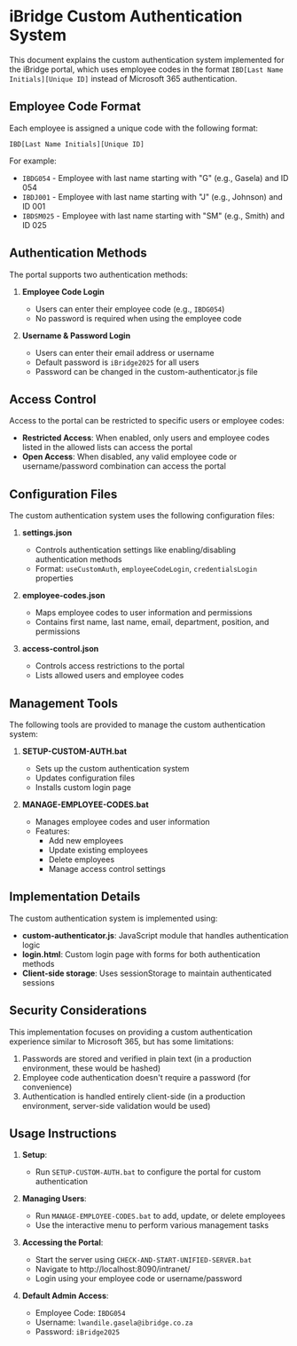 # iBridge Custom Authentication System

This document explains the custom authentication system implemented for the iBridge portal, which uses employee codes in the format `IBD[Last Name Initials][Unique ID]` instead of Microsoft 365 authentication.

## Employee Code Format

Each employee is assigned a unique code with the following format:

```
IBD[Last Name Initials][Unique ID]
```

For example:
- `IBDG054` - Employee with last name starting with "G" (e.g., Gasela) and ID 054
- `IBDJ001` - Employee with last name starting with "J" (e.g., Johnson) and ID 001
- `IBDSM025` - Employee with last name starting with "SM" (e.g., Smith) and ID 025

## Authentication Methods

The portal supports two authentication methods:

1. **Employee Code Login**
   - Users can enter their employee code (e.g., `IBDG054`)
   - No password is required when using the employee code

2. **Username & Password Login**
   - Users can enter their email address or username
   - Default password is `iBridge2025` for all users
   - Password can be changed in the custom-authenticator.js file

## Access Control

Access to the portal can be restricted to specific users or employee codes:

- **Restricted Access**: When enabled, only users and employee codes listed in the allowed lists can access the portal
- **Open Access**: When disabled, any valid employee code or username/password combination can access the portal

## Configuration Files

The custom authentication system uses the following configuration files:

1. **settings.json**
   - Controls authentication settings like enabling/disabling authentication methods
   - Format: `useCustomAuth`, `employeeCodeLogin`, `credentialsLogin` properties

2. **employee-codes.json**
   - Maps employee codes to user information and permissions
   - Contains first name, last name, email, department, position, and permissions

3. **access-control.json**
   - Controls access restrictions to the portal
   - Lists allowed users and employee codes

## Management Tools

The following tools are provided to manage the custom authentication system:

1. **SETUP-CUSTOM-AUTH.bat**
   - Sets up the custom authentication system
   - Updates configuration files
   - Installs custom login page

2. **MANAGE-EMPLOYEE-CODES.bat**
   - Manages employee codes and user information
   - Features:
     - Add new employees
     - Update existing employees
     - Delete employees
     - Manage access control settings

## Implementation Details

The custom authentication system is implemented using:

- **custom-authenticator.js**: JavaScript module that handles authentication logic
- **login.html**: Custom login page with forms for both authentication methods
- **Client-side storage**: Uses sessionStorage to maintain authenticated sessions

## Security Considerations

This implementation focuses on providing a custom authentication experience similar to Microsoft 365, but has some limitations:

1. Passwords are stored and verified in plain text (in a production environment, these would be hashed)
2. Employee code authentication doesn't require a password (for convenience)
3. Authentication is handled entirely client-side (in a production environment, server-side validation would be used)

## Usage Instructions

1. **Setup**:
   - Run `SETUP-CUSTOM-AUTH.bat` to configure the portal for custom authentication

2. **Managing Users**:
   - Run `MANAGE-EMPLOYEE-CODES.bat` to add, update, or delete employees
   - Use the interactive menu to perform various management tasks

3. **Accessing the Portal**:
   - Start the server using `CHECK-AND-START-UNIFIED-SERVER.bat`
   - Navigate to http://localhost:8090/intranet/
   - Login using your employee code or username/password

4. **Default Admin Access**:
   - Employee Code: `IBDG054`
   - Username: `lwandile.gasela@ibridge.co.za`
   - Password: `iBridge2025`
